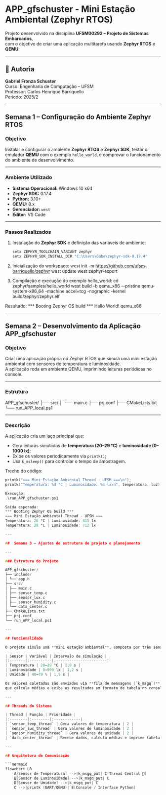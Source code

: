 # APP_gfschuster - Mini Estação Ambiental (Zephyr RTOS)

Projeto desenvolvido na disciplina **UFSM00292 – Projeto de Sistemas Embarcados**,  
com o objetivo de criar uma aplicação multitarefa usando **Zephyr RTOS** e **QEMU**.

---

## 👤 Autoria
**Gabriel Fronza Schuster**  
Curso: Engenharia de Computação – UFSM  
Professor: Carlos Henrique Barriquello  
Período: 2025/2  

---

## Semana 1 – Configuração do Ambiente Zephyr RTOS

### Objetivo
Instalar e configurar o ambiente **Zephyr RTOS** e **Zephyr SDK**, testar o emulador **QEMU** com o exemplo `hello_world`, e comprovar o funcionamento do ambiente de desenvolvimento.

---

### Ambiente Utilizado
- **Sistema Operacional:** Windows 10 x64  
- **Zephyr SDK:** 0.17.4  
- **Python:** 3.10+  
- **QEMU:** 8.x  
- **Gerenciador:** `west`  
- **Editor:** VS Code  

---

### Passos Realizados

1. Instalação do **Zephyr SDK** e definição das variáveis de ambiente:
   ```bash
   setx ZEPHYR_TOOLCHAIN_VARIANT zephyr
   setx ZEPHYR_SDK_INSTALL_DIR "C:\Users\Gabe\zephyr-sdk-0.17.4"

2. Inicialização do workspace:
    west init -m https://github.com/ufsm-barriquello/zephyr
    west update
    west zephyr-export

3. Compilação e execução do exemplo hello_world:
    cd zephyr/samples/hello_world
    west build -b qemu_x86 --pristine
    qemu-system-x86_64 -machine accel=tcg -nographic -kernel build/zephyr/zephyr.elf

Resultado:
    *** Booting Zephyr OS build ***
    Hello World! qemu_x86

---

##  Semana 2 – Desenvolvimento da Aplicação APP_gfschuster

###  Objetivo
Criar uma aplicação própria no Zephyr RTOS que simula uma mini estação ambiental com sensores de temperatura e luminosidade.  
A aplicação roda em ambiente QEMU, imprimindo leituras periódicas no console.

---

### Estrutura
APP_gfschuster/
├── src/
│ └── main.c
├── prj.conf
├── CMakeLists.txt
└── run_APP_local.ps1

---

### Descrição
A aplicação cria um laço principal que:
- Gera leituras simuladas de **temperatura (20–29 °C)** e **luminosidade (0–1000 lx)**;
- Exibe os valores periodicamente via `printk()`;
- Usa `k_msleep()` para controlar o tempo de amostragem.

Trecho do código:
```c
printk("=== Mini Estação Ambiental Thread - UFSM ===\n");
printk("Temperatura: %d °C | Luminosidade: %d lx\n", temperatura, luz);

Execução:
.\run_APP_gfschuster.ps1

Saída esperada:
*** Booting Zephyr OS build ***
=== Mini Estação Ambiental Thread - UFSM ===
Temperatura: 26 °C | Luminosidade: 415 lx
Temperatura: 28 °C | Luminosidade: 712 lx

---

##  Semana 3 – Ajustes de estrutura de projeto e planejamento

---

### Estrutura do Projeto

APP_gfschuster/
├── include/
│ └── app.h
├── src/
│ ├── main.c
│ ├── sensor_temp.c
│ ├── sensor_lux.c
│ ├── sensor_humidity.c
│ └── data_center.c
├── CMakeLists.txt
├── prj.conf
└── run_APP_local.ps1

---

## Funcionalidade

O projeto simula uma **mini estação ambiental**, composta por três sensores:

| Sensor | Variável | Intervalo de simulação |
|:-------|:----------|:-----------------------|
| Temperatura | 20–29 °C | 1,0 s |
| Luminosidade | 0–999 lx | 1,2 s |
| Umidade | 40–79 % | 1,5 s |

Os valores coletados são enviados via **fila de mensagens (`k_msgq`)** para uma thread central (`data_center`),  
que calcula médias e exibe os resultados em formato de tabela no console.

---

## Threads do Sistema

| Thread | Função | Prioridade |
|:--------|:--------|:------------|
| `sensor_temp_thread` | Gera valores de temperatura | 2 |
| `sensor_lux_thread` | Gera valores de luminosidade | 2 |
| `sensor_humidity_thread` | Gera valores de umidade | 2 |
| `data_center_thread` | Recebe dados, calcula médias e imprime tabela | 1 |

---

## Arquitetura de Comunicação

```mermaid
flowchart LR
    A[Sensor de Temperatura] -->|k_msgq_put| C[Thread Central 🧩]
    B[Sensor de Luminosidade] -->|k_msgq_put| C
    D[Sensor de Umidade] -->|k_msgq_put| C
    C -->|printk (UART/QEMU)| E[Console / Interface Python]